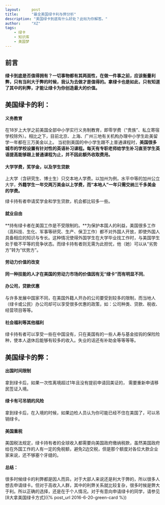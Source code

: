 ```yaml
---
layout:     post
title:      "最全美国绿卡利与弊分析"
description: "美国绿卡到底有什么好处？此帖为你解答。"
author:     "XZ"
tags:
    - 绿卡
    - 知识库
    - 美国梦
---
```


## 前言

**绿卡到底是否值得拥有？一切事物都有其两面性，在做一件事之前，应该衡量利弊，只有当利大于弊的时候，我认为去做才是值得的。拿绿卡也是如此，只有知道了其中的利弊，才能让绿卡为你创造最大的价值。**

## 美国绿卡的利：

#### 义务教育

在18岁上大学之前美国全部中小学实行义务制教育，即零学费（“贵族”、私立寄宿学校除外）。相比之下，目前北京、上海、广州三地有关机构办理中小学生赴美留学一年都在三万美金以上。
当初到美国的中小学生跟不上普通课程时，**美国很多城市的学校设置有针对性的英语补习课程。每天有专职老师给学生补习直至学生英语提高能够跟上普通课程为止，并不因此额外收取费用。**

#### 大学学费，奖学金，以及学生贷款

上大学（含研究生、博士生）只交本地人学费。以加州为例，水平中等的加州公立大学，**外籍学生一年交两万美金以上学费，而“本地人”一年只需交纳三千多美金的学费。**

绿卡持有者申请奖学金和学生贷款，机会都比较多一些。

#### 就业自由

**持有绿卡者在美国工作是不受限制的。**为保护本国人的利益，美国很多工作（高科技、生化、军事等研究、生产、保卫工作）都不对外国人开放，即使外国人具备相应的知识与专长。这种情况使得外国学生在大学毕业找工作时，与美国学生处于极不平等的竞争状态。而绿卡持有者则无需为此担忧，他（她）可以从“劣势方”转为“优势方”。

#### 劳动力价值的改变

**同一种技能的人才在美国的劳动力市场的价值因有无“绿卡”而有明显不同**。

#### 办公司，贷款优惠

与许多发展中国家不同，在美国外籍人开办的公司要受到较多的限制，而当地人（绿卡或公民）办公司却可以享受很多优惠的政策，如：公司种类、贷款、税收、经营项目等等。

#### 社会福利等其他福利

绿卡持有者可以享受一些在中国没有，只在美国有的一些人寿与基金挂钩的保险险种，使本人退休后能够有较多的收入。失业的话还有补助金等等等等。


## 美国绿卡的弊：

#### 出国时间限制

拿到绿卡后，如果一次性离境超过1年且没有提前申请回美证的， 需要重新申请移民签证入境。

#### 绿卡有可吊销的风险

拿到绿卡后，在入境的时候，如果边检人员认为你可能已经不住在美国了，可以吊销绿卡。

#### 美国重税

美国税法规定，绿卡持有者的全球收入都需要向美国政府缴纳税款，虽然美国政府给在外国工作的人有一定的免税额，避免2边交税，但是那个额度对各位大款企业家来说，还不够塞个牙缝的。

#### 总结：

很多时候绿卡的利弊都是因人而异。对于大部人来说还是利大于弊的，所以很多人想去申请绿卡。但对于高收入人群，其中的利弊关系就比较复杂，很多时候是弊大于利。所以正确的选择，还是在于个人情况。对于有意向申请绿卡的同学，请参见[8大拿美国绿卡方式]({% post_url 2016-6-20-green-card %})